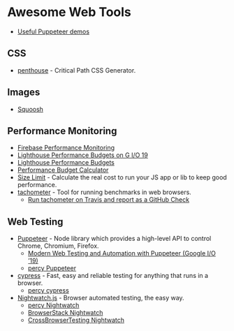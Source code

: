 # Awesome Web Tools

- [Useful Puppeteer demos](https://github.com/GoogleChromeLabs/puppeteer-examples)

## CSS

- [penthouse](https://github.com/pocketjoso/penthouse) - Critical Path CSS Generator.

## Images

- [Squoosh](https://squoosh.app)

## Performance Monitoring

- [Firebase Performance Monitoring](https://firebase.google.com/products/performance/)
- [Lighthouse Performance Budgets on G I/O 19](https://www.youtube.com/watch?v=rUUazNIZW7I&feature=youtu.be&t=436)
- [Lighthouse Performance Budgets](https://developers.google.com/web/tools/lighthouse/audits/budgets)
- [Performance Budget Calculator](https://perf-budget-calculator.firebaseapp.com)
- [Size Limit](https://github.com/ai/size-limit) - Calculate the real cost to run your JS app or lib to keep good performance.
- [tachometer](https://github.com/PolymerLabs/tachometer) - Tool for running benchmarks in web browsers.
  - [Run tachometer on Travis and report as a GitHub Check](https://github.com/Polymer/lit-html/pull/887)

## Web Testing

- [Puppeteer](https://pptr.dev) - Node library which provides a high-level API to control Chrome, Chromium, Firefox.
  - [Modern Web Testing and Automation with Puppeteer (Google I/O ’19)](https://www.youtube.com/watch?v=MbnATLCuKI4&list=PLNYkxOF6rcIATmAmz7HcCzongGvQEtx8i&index=16)
  - [percy Puppeteer](https://docs.percy.io/docs/puppeteer)
- [cypress](https://www.cypress.io) - Fast, easy and reliable testing for anything that runs in a browser.
  - [percy cypress](https://docs.percy.io/docs/cypress)
- [Nightwatch.js](https://nightwatchjs.org) - Browser automated testing, the easy way.
  - [percy Nightwatch](https://docs.percy.io/docs/nightwatch)
  - [BrowserStack Nightwatch](https://www.browserstack.com/automate/nightwatch)
  - [CrossBrowserTesting Nightwatch](https://help.crossbrowsertesting.com/selenium-testing/frameworks/nightwatchjs/)
